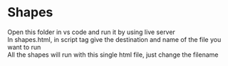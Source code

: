 # Shapes
Open this folder in vs code and run it by using live server<br>
In shapes.html, in script tag give the destination and name of the file you want to run<br>
All the shapes will run with this single html file, just change the filename